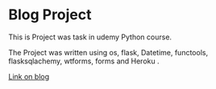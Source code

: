 
# Blog Project


This is Project was task in udemy Python course.


The Project was written using os, flask, Datetime, functools, flasksqlachemy, wtforms, forms and Heroku .

[Link on blog](https://yan-b.herokuapp.com)


